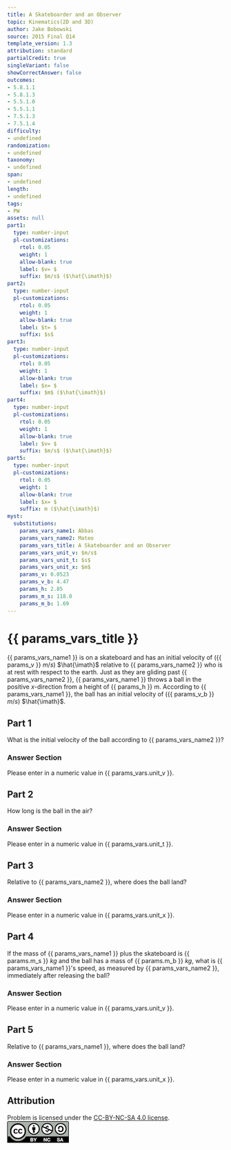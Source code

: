 ```yaml
---
title: A Skateboarder and an Observer
topic: Kinematics(2D and 3D)
author: Jake Bobowski
source: 2015 Final Q14
template_version: 1.3
attribution: standard
partialCredit: true
singleVariant: false
showCorrectAnswer: false
outcomes:
- 5.8.1.1
- 5.8.1.3
- 5.5.1.0
- 5.5.1.1
- 7.5.1.3
- 7.5.1.4
difficulty:
- undefined
randomization:
- undefined
taxonomy:
- undefined
span:
- undefined
length:
- undefined
tags:
- PW
assets: null
part1:
  type: number-input
  pl-customizations:
    rtol: 0.05
    weight: 1
    allow-blank: true
    label: $v= $
    suffix: $m/s$ ($\hat{\imath}$)
part2:
  type: number-input
  pl-customizations:
    rtol: 0.05
    weight: 1
    allow-blank: true
    label: $t= $
    suffix: $s$
part3:
  type: number-input
  pl-customizations:
    rtol: 0.05
    weight: 1
    allow-blank: true
    label: $x= $
    suffix: $m$ ($\hat{\imath}$)
part4:
  type: number-input
  pl-customizations:
    rtol: 0.05
    weight: 1
    allow-blank: true
    label: $v= $
    suffix: $m/s$ ($\hat{\imath}$)
part5:
  type: number-input
  pl-customizations:
    rtol: 0.05
    weight: 1
    allow-blank: true
    label: $x= $
    suffix: m ($\hat{\imath}$)
myst:
  substitutions:
    params_vars_name1: Abbas
    params_vars_name2: Mateo
    params_vars_title: A Skateboarder and an Observer
    params_vars_unit_v: $m/s$
    params_vars_unit_t: $s$
    params_vars_unit_x: $m$
    params_v: 0.0523
    params_v_b: 4.47
    params_h: 2.85
    params_m_s: 118.0
    params_m_b: 1.69
---
```

# {{ params_vars_title }}
{{ params_vars_name1 }}  is  on  a  skateboard  and  has  an  initial  velocity  of  ({{ params_v }} $m/s$) $\hat{\imath}$ relative  to  {{ params_vars_name2 }}  who  is at rest with respect to the earth.  Just as they are gliding past {{ params_vars_name2 }},  {{ params_vars_name1 }} throws a ball in the positive $x$-direction from a height of {{ params_h }} m.  According to {{ params_vars_name1 }}, the ball has an initial velocity of ({{ params_v_b }} $m/s$) $\hat{\imath}$.

## Part 1

What is the initial velocity of the ball according to {{ params_vars_name2 }}?

### Answer Section

Please enter in a numeric value in {{ params_vars.unit_v }}.

## Part 2

How long is the ball in the air?

### Answer Section

Please enter in a numeric value in {{ params_vars.unit_t }}.

## Part 3

Relative to {{ params_vars_name2 }}, where does the ball land?

### Answer Section

Please enter in a numeric value in {{ params_vars.unit_x }}.

## Part 4

If the mass of {{ params_vars_name1 }} plus the skateboard is {{ params.m_s }} $kg$ and the ball has a mass of {{ params.m_b }} $kg$, what is {{ params_vars_name1 }}'s speed, as measured by {{ params_vars_name2 }}, immediately after releasing the ball?

### Answer Section

Please enter in a numeric value in {{ params_vars.unit_v }}.

## Part 5

Relative to {{ params_vars_name1 }}, where does the ball land?

### Answer Section

Please enter in a numeric value in {{ params_vars.unit_x }}.

## Attribution

Problem is licensed under the [CC-BY-NC-SA 4.0 license](https://creativecommons.org/licenses/by-nc-sa/4.0/).<br> ![The Creative Commons 4.0 license requiring attribution-BY, non-commercial-NC, and share-alike-SA license.](https://raw.githubusercontent.com/firasm/bits/master/by-nc-sa.png)